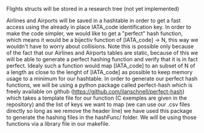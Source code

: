 Flights structs will be stored in a research tree (not yet implemented)

Airlines and Airports will be saved in a hashtable in order to get a fast access using the already in place IATA_code identification key. In order to make the code simpler, we would like to get a "perfect" hash function, which means it would be a bijectiv function of 
[IATA_code] -> N, this way we wouldn't have to worry about collisions. Note this is possible only because of the fact that our Airlines and Airports tables are static, because of this we will be able to generate a perfect hashing function and verify that it is in fact perfect. Idealy such a function would map [IATA_code] to an subset of N of a length as close to the lenght of [IATA_code] as possible to keep memory usage to a minimum for our hashtable.
In order to generate our perfect hash functions, we will be using a python package called perfect-hash which is freely available on github (https://github.com/ilanschnell/perfect-hash) which takes a template file for our function (C exemples are given in the repository) and the list of keys we want to map (we can use our .csv files directly so long as we remove the header line) we have used this package to generate the hashing files in the hashFunc/ folder. We will be using those functions via a library file in our makefile.  